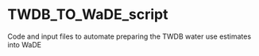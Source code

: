 # TWDB_TO_WaDE_script
Code and input files to automate preparing the TWDB water use estimates into WaDE
